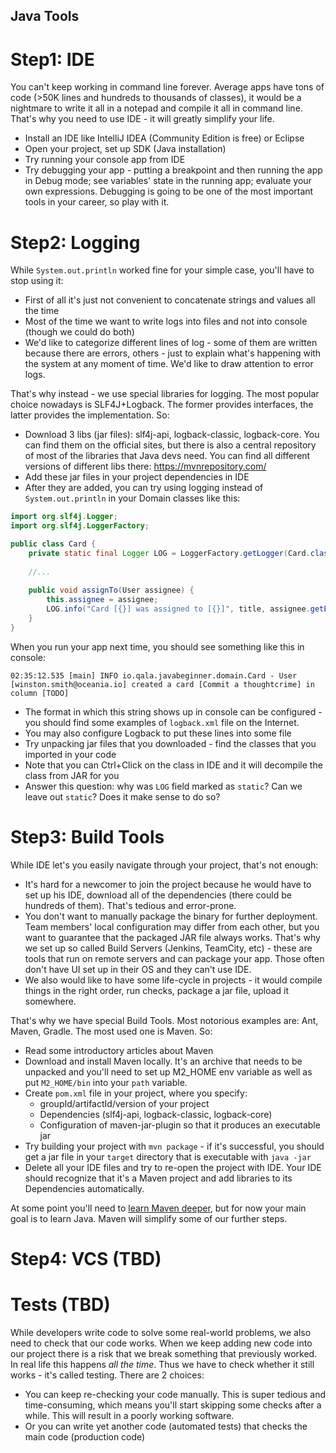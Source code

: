 Java Tools
---

# Step1: IDE

You can't keep working in command line forever. Average apps have tons of code (>50K lines and hundreds to
thousands of classes), it would be a nightmare to write it all in a notepad and compile it all in command line.
That's why you need to use IDE - it will greatly simplify your life. 

* Install an IDE like IntelliJ IDEA (Community Edition is free) or Eclipse
* Open your project, set up SDK (Java installation)
* Try running your console app from IDE
* Try debugging your app - putting a breakpoint and then running the app in Debug mode; see variables' state in 
the running app; evaluate your own expressions. Debugging is going to be one of the most important tools in 
your career, so play with it.  

# Step2: Logging

While `System.out.println` worked fine for your simple case, you'll have to stop using it:

* First of all it's just not convenient to concatenate strings and values all the time
* Most of the time we want to write logs into files and not into console (though we could do both)
* We'd like to categorize different lines of log - some of them are written because there are errors, others - 
just to explain what's happening with the system at any moment of time. We'd like to draw attention to error logs.

That's why instead - we use special libraries for logging. The most popular choice nowadays is SLF4J+Logback.
The former provides interfaces, the latter provides the implementation. So:

* Download 3 libs (jar files): slf4j-api, logback-classic, logback-core. 
You can find them on the official sites, but there is also a central repository of most of the libraries that Java
devs need. You can find all different versions of different libs there: https://mvnrepository.com/
* Add these jar files in your project dependencies in IDE
* After they are added, you can try using logging instead of `System.out.println` in your Domain classes like this:

```java
import org.slf4j.Logger;
import org.slf4j.LoggerFactory;

public class Card {
    private static final Logger LOG = LoggerFactory.getLogger(Card.class);
    
    //...
    
    public void assignTo(User assignee) {
        this.assignee = assignee;
        LOG.info("Card [{}] was assigned to [{}]", title, assignee.getEmail());
    }
}
```
When you run your app next time, you should see something like this in console:

```
02:35:12.535 [main] INFO io.qala.javabeginner.domain.Card - User [winston.smith@oceania.io] created a card [Commit a thoughtcrime] in column [TODO]
```

* The format in which this string shows up in console can be configured - you should find some examples of 
`logback.xml` file on the Internet. 
* You may also configure Logback to put these lines into some file
* Try unpacking jar files that you downloaded - find the classes that you imported in your code
* Note that you can Ctrl+Click on the class in IDE and it will decompile the class from JAR for you
* Answer this question: why was `LOG` field marked as `static`? Can we leave out `static`? Does it make sense 
to do so? 

# Step3: Build Tools

While IDE let's you easily navigate through your project, that's not enough:

* It's hard for a newcomer to join the project because he would have to set up his IDE, download all of the
dependencies (there could be hundreds of them). That's tedious and error-prone.
* You don't want to manually package the binary for further deployment. Team members' local configuration may 
differ from each other, but you want to guarantee that the packaged JAR file always works. That's why we set up so
called Build Servers (Jenkins, TeamCity, etc) - these are tools that run on remote servers and can package your
app. Those often don't have UI set up in their OS and they can't use IDE.
* We also would like to have some life-cycle in projects - it would compile things in the right order, run checks,
package a jar file, upload it somewhere.

That's why we have special Build Tools. Most notorious examples are: Ant, Maven, Gradle. The most used one is Maven.
So:

* Read some introductory articles about Maven
* Download and install Maven locally. It's an archive that needs to be unpacked and you'll need to set up M2_HOME
env variable as well as put `M2_HOME/bin` into your `path` variable.
* Create `pom.xml` file in your project, where you specify:
   * groupId/artifactId/version of your project
   * Dependencies (slf4j-api, logback-classic, logback-core) 
   * Configuration of maven-jar-plugin so that it produces an executable jar 
* Try building your project with `mvn package` - if it's successful, you should get a jar file in your `target`
directory that is executable with `java -jar`
* Delete all your IDE files and try to re-open the project with IDE. Your IDE should recognize that it's a Maven
project and add libraries to its Dependencies automatically.

At some point you'll need to 
[learn Maven deeper](https://github.com/qala-io/java-course/blob/master/docs/programme/maven.md), but for now 
your main goal is to learn Java. Maven will simplify some of our further steps.

# Step4: VCS (TBD)


# Tests (TBD)

While developers write code to solve some real-world problems, we also need to check that our code works. When we
keep adding new code into our project there is a risk that we break something that previously worked. In real life
this happens _all the time_. Thus we have to check whether it still works - it's called testing. There are 2 choices: 

* You can keep re-checking your code manually. This is super tedious and time-consuming, which means you'll
start skipping some checks after a while. This will result in a poorly working software.
* Or you can write yet another code (automated tests) that checks the main code (production code)